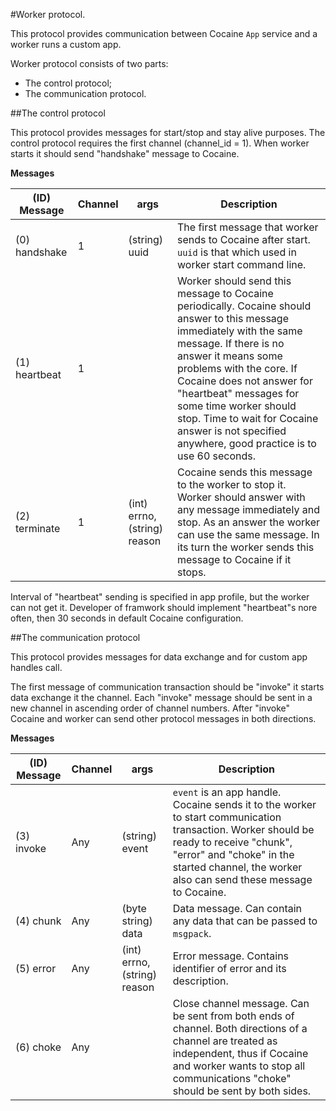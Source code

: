 #Worker protocol.

This protocol provides communication between Cocaine ``App`` service and a worker runs a custom app.

Worker protocol consists of two parts:
  * The control protocol;
  * The communication protocol.

##The control protocol

This protocol provides messages for start/stop and stay alive purposes. The control protocol requires the first channel (channel_id = 1). When worker starts it should send "handshake" message to Cocaine.

**Messages**

|(ID) Message  |Channel|args                         |Description|
|--------------|-------|-----------------------------|-----------|
|(0) handshake |1      |(string) uuid                |The first message that worker sends to Cocaine after start. ``uuid`` is that which used in worker start command line.|
|(1) heartbeat |1      |                             |Worker should send this message to Cocaine periodically. Cocaine should answer to this message immediately with the same message. If there is no answer it means some problems with the core. If Cocaine does not answer for "heartbeat" messages for some time worker should stop. Time to wait for Cocaine answer is not specified anywhere, good practice is to use 60 seconds.|
|(2) terminate |1      |(int) errno, (string) reason | Cocaine sends this message to the worker to stop it. Worker should answer with any message immediately and stop. As an answer the worker can use the same message. In its turn the worker sends this message to Cocaine if it stops.|

Interval of "heartbeat" sending is specified in app profile, but the worker can not get it. Developer of framwork should implement "heartbeat"s nore often, then 30 seconds in default Cocaine configuration.

##The communication protocol

This protocol provides messages for data exchange and for custom app handles call.

The first message of communication transaction should be "invoke" it starts data exchange it the channel. Each "invoke" message should be sent in a new channel in ascending order of channel numbers. After "invoke" Cocaine and worker can send other protocol messages in both directions.

**Messages**

|(ID) Message  |Channel|args                          |Description|
|--------------|-------|------------------------------|-----------|
|(3) invoke    |Any    | (string) event               | ``event`` is an app handle. Cocaine sends it to the worker to start communication transaction. Worker should be ready to receive "chunk", "error" and "choke" in the started channel, the worker also can send these message to Cocaine.|
|(4) chunk     |Any    | (byte string) data           |Data message. Can contain any data that can be passed to ``msgpack``.|
|(5) error     |Any    | (int) errno, (string) reason |Error message. Contains identifier of error and its description.|
|(6) choke     |Any    |                              |Close channel message. Can be sent from both ends of channel. Both directions of a channel are treated as independent, thus if Cocaine and worker wants to stop all communications "choke" should be sent by both sides.|
